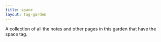 ```yaml
---
title: space
layout: tag-garden
--- 
```

A collection of all the notes and other pages in this garden that have the space tag.
